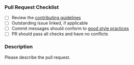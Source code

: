 ### Pull Request Checklist

- [ ] Review the [contributing guidelines](https://github.com/Azure/hpcpack/blob/master/CONTRIBUTING.md)
- [ ] Outstanding issue linked, if applicable
- [ ] Commit messages should conform to [good style practices](https://chris.beams.io/posts/git-commit/)
- [ ] PR should pass all checks and have no conflicts

### Description
Please describe the pull request.
